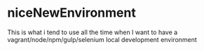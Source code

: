 # niceNewEnvironment
This is what i tend to use all the time when I want to have a vagrant/node/npm/gulp/selenium local development environment
